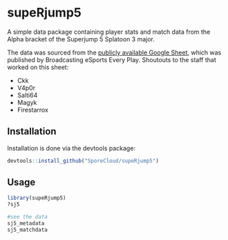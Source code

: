 # supeRjump5

A simple data package containing player stats and match data from the Alpha bracket of the Superjump 5 Splatoon 3 major.

The data was sourced from the [publicly available Google Sheet](https://docs.google.com/spreadsheets/d/1i4IdNALs3fnsA4-2HSsyBQOrHCTBPNiSGzRzfnKdocE/edit?gid=617469261#gid=617469261), which was published by Broadcasting eSports Every Play.
Shoutouts to the staff that worked on this sheet:
- Ckk
- V4p0r
- Salti64
- Magyk
- Firestarrox


## Installation

Installation is done via the devtools package:

```R
devtools::install_github("SporeCloud/supeRjump5")
```

## Usage
```R
library(supeRjump5)
?sj5

#see the data
sj5_metadata
sj5_matchdata
```
